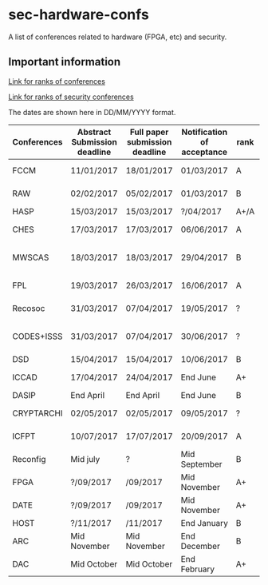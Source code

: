 # sec-hardware-confs
A list of conferences related to hardware (FPGA, etc) and security.

## Important information
[Link for ranks of conferences](https://people.rennes.inria.fr/Olivier.Sentieys/?p=276)

[Link for ranks of security conferences](http://faculty.cs.tamu.edu/guofei/sec_conf_stat.htm)

The dates are shown here in DD/MM/YYYY format. 

| Conferences | Abstract Submission deadline | Full paper submission deadline | Notification of acceptance | rank | Location              | Link                                     |
| ----------- | ---------------------------- | ------------------------------ | -------------------------- | ---- | --------------------- | ---------------------------------------- |
| FCCM        | 11/01/2017                   | 18/01/2017                     | 01/03/2017                 | A    | Napa, CA, USA         | [Website](http://fccm.org)               |
| RAW         | 02/02/2017                   | 05/02/2017                     | 01/03/2017                 | B    | Florida USA           | [Website](http://www.ece.lsu.edu/vaidy/raw/) |
| HASP        | 15/03/2017                   | 15/03/2017                     | ?/04/2017                  | A+/A | Toronto               | [Website](http://caslab.csl.yale.edu/workshops/hasp2017/index.html) |
| CHES        | 17/03/2017                   | 17/03/2017                     | 06/06/2017                 | A    | Taipei, Taiwan        | [Website](http://www.chesworkshop.org/2017/) |
| MWSCAS      | 18/03/2017                   | 18/03/2017                     | 29/04/2017                 | B    | Boston                | [Website](http://www.mwscas2017.org/call-for-papers/) 4 pages |
| FPL         | 19/03/2017                   | 26/03/2017                     | 16/06/2017                 | A    | Ghent (Belgium)       | [Website](http://www.fpl2017.org/)       |
| Recosoc     | 31/03/2017                   | 07/04/2017                     | 19/05/2017                 | ?    | Madrid, Spain         | [Website](http://www.recosoc.org/)       |
| CODES+ISSS  | 31/03/2017                   | 07/04/2017                     | 30/06/2017                 | ?    | Seoul, South Korea    | [Website](http://esweek.org)             |
| DSD         | 15/04/2017                   | 15/04/2017                     | 10/06/2017                 | B    |                       | [Website](http://dsd-seaa2017.ocg.at)    |
| ICCAD       | 17/04/2017                   | 24/04/2017                     | End June                   | A+   | Irvine (CA, USA)      | [Website](https://iccad.com)             |
| DASIP       | End April                    | End April                      | End June                   | B    | ?                     | [Website](http://ecsi.org/dasip/call-for-papers) |
| CRYPTARCHI  | 02/05/2017                   | 02/05/2017                     | 09/05/2017                 | ?    | Smolenice, Slovakia   | [Website](https://labh-curien.univ-st-etienne.fr/cryptarchi/) |
| ICFPT       | 10/07/2017                   | 17/07/2017                     | 20/09/2017                 | A    | Melbourne (Australia) | [Website](http://www.icfpt.org/)         |
| Reconfig    | Mid july                     | ?                              | Mid September              | B    | ?                     | [Website](http://www.reconfig.org/)      |
| FPGA        | ?/09/2017                    | /09/2017                       | Mid November               | A+   |                       | [Website](http://www.isfpga.org/)        |
| DATE        | ?/09/2017                    | /09/2017                       | Mid November               | A+   |                       | [Website](http://date-conference.com)    |
| HOST        | ?/11/2017                    | /11/2017                       | End January                | B    |                       | [Website](http://date-conference.com)    |
| ARC         | Mid November                 | Mid November                   | End December               | B    | ?                     | [Website](http://www.arc2017.tudelft.nl) |
| DAC         | Mid October                  | Mid October                    | End February               | A+   | ?                     | [Website](http://www.dac.com)            |
